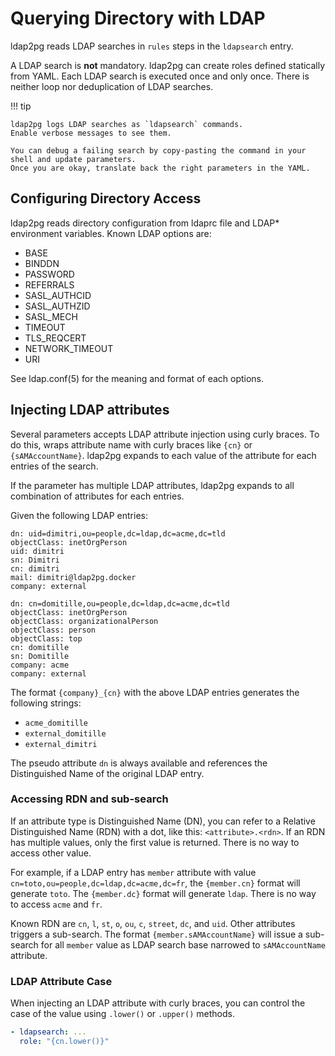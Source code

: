 <h1>Querying Directory with LDAP</h1>

ldap2pg reads LDAP searches in `rules` steps in the `ldapsearch` entry.

A LDAP search is **not** mandatory.
ldap2pg can create roles defined statically from YAML.
Each LDAP search is executed once and only once.
There is neither loop nor deduplication of LDAP searches.

!!! tip

    ldap2pg logs LDAP searches as `ldapsearch` commands.
    Enable verbose messages to see them.

    You can debug a failing search by copy-pasting the command in your shell and update parameters.
    Once you are okay, translate back the right parameters in the YAML.


## Configuring Directory Access

ldap2pg reads directory configuration from ldaprc file and LDAP* environment variables.
Known LDAP options are:

- BASE
- BINDDN
- PASSWORD
- REFERRALS
- SASL_AUTHCID
- SASL_AUTHZID
- SASL_MECH
- TIMEOUT
- TLS_REQCERT
- NETWORK_TIMEOUT
- URI

See ldap.conf(5) for the meaning and format of each options.


## Injecting LDAP attributes

Several parameters accepts LDAP attribute injection using curly braces.
To do this, wraps attribute name with curly braces like `{cn}` or `{sAMAccountName}`.
ldap2pg expands to each value of the attribute for each entries of the search.

If the parameter has multiple LDAP attributes,
ldap2pg expands to all combination of attributes for each entries.

Given the following LDAP entries:

``` ldif
dn: uid=dimitri,ou=people,dc=ldap,dc=acme,dc=tld
objectClass: inetOrgPerson
uid: dimitri
sn: Dimitri
cn: dimitri
mail: dimitri@ldap2pg.docker
company: external

dn: cn=domitille,ou=people,dc=ldap,dc=acme,dc=tld
objectClass: inetOrgPerson
objectClass: organizationalPerson
objectClass: person
objectClass: top
cn: domitille
sn: Domitille
company: acme
company: external
```

The format `{company}_{cn}` with the above LDAP entries generates the following strings:

- `acme_domitille`
- `external_domitille`
- `external_dimitri`

The pseudo attribute `dn` is always available and references the Distinguished Name of the original LDAP entry.


### Accessing RDN and sub-search

If an attribute type is Distinguished Name (DN),
you can refer to a Relative Distinguished Name (RDN) with a dot, like this: `<attribute>.<rdn>`.
If an RDN has multiple values, only the first value is returned.
There is no way to access other value.

For example,
if a LDAP entry has `member` attribute with value `cn=toto,ou=people,dc=ldap,dc=acme,dc=fr`,
the `{member.cn}` format will generate `toto`.
The `{member.dc}` format will generate `ldap`.
There is no way to access `acme` and `fr`.

Known RDN are `cn`, `l`, `st`, `o`, `ou`, `c`, `street`, `dc`, and `uid`.
Other attributes triggers a sub-search.
The format `{member.sAMAccountName}` will issue a sub-search for all `member` value as LDAP search base narrowed to `sAMAccountName` attribute.


### LDAP Attribute Case

When injecting an LDAP attribute with curly braces,
you can control the case of the value using `.lower()` or `.upper()` methods.

``` yaml
- ldapsearch: ...
  role: "{cn.lower()}"
```
